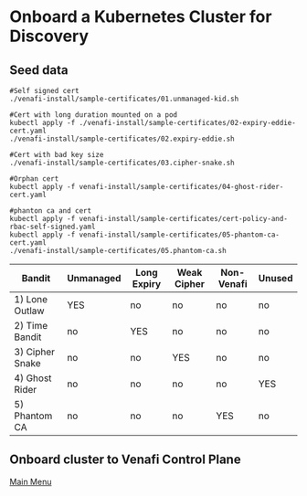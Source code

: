 # Onboard a Kubernetes Cluster for Discovery

## Seed data

```shell 
#Self signed cert
./venafi-install/sample-certificates/01.unmanaged-kid.sh

#Cert with long duration mounted on a pod
kubectl apply -f ./venafi-install/sample-certificates/02-expiry-eddie-cert.yaml
./venafi-install/sample-certificates/02.expiry-eddie.sh

#Cert with bad key size
./venafi-install/sample-certificates/03.cipher-snake.sh

#Orphan cert
kubectl apply -f venafi-install/sample-certificates/04-ghost-rider-cert.yaml

#phanton ca and cert
kubectl apply -f venafi-install/sample-certificates/cert-policy-and-rbac-self-signed.yaml 
kubectl apply -f venafi-install/sample-certificates/05-phantom-ca-cert.yaml
./venafi-install/sample-certificates/05.phantom-ca.sh
```


| Bandit           | Unmanaged    | Long Expiry | Weak Cipher | Non-Venafi | Unused    |
| ---------------- | ------------ | ----------- | ----------- | ---------- | --------- |
| 1) Lone Outlaw   | YES          | no          | no          | no         | no        |
| 2) Time Bandit   | no           | YES         | no          | no         | no        |
| 3) Cipher Snake  | no           | no          | YES         | no         | no        |
| 4) Ghost Rider   | no           | no          | no          | no         | YES       |
| 5) Phantom CA    | no           | no          | no          | YES        | no        |



## Onboard cluster to Venafi Control Plane





[Main Menu](../README.md)